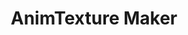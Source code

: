 ---
layout: project
title: AnimTexture Maker
description: A tool that aims to simplify the process of making AnimatedTextures in Godot
image: /assets/images/animtxt-maker.webp
show_in_home: true
redirect: https://github.com/pattlebass/Godot-Animated-Texture-Maker
---